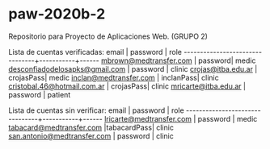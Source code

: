 # paw-2020b-2
Repositorio para Proyecto de Aplicaciones Web. (GRUPO 2)

Lista de cuentas verificadas:
email                           | password  | role
--------------------------------+-----------+------
mbrown@medtransfer.com          |   password| medic
desconfiadodelosapks@gmail.com  | password  | clinic
crojas@itba.edu.ar              | crojasPass| medic
inclan@medtransfer.com          | inclanPass| clinic
cristobal.46@hotmail.com.ar     | crojasPass| clinic
mricarte@itba.edu.ar            | password  | patient

Lista de cuentas sin verificar:
email                           | password  | role
--------------------------------+-----------+------
lricarte@medtransfer.com        |   password | medic
tabacard@medtransfer.com        |tabacardPass| clinic
san.antonio@medtransfer.com     | password   | clinic

